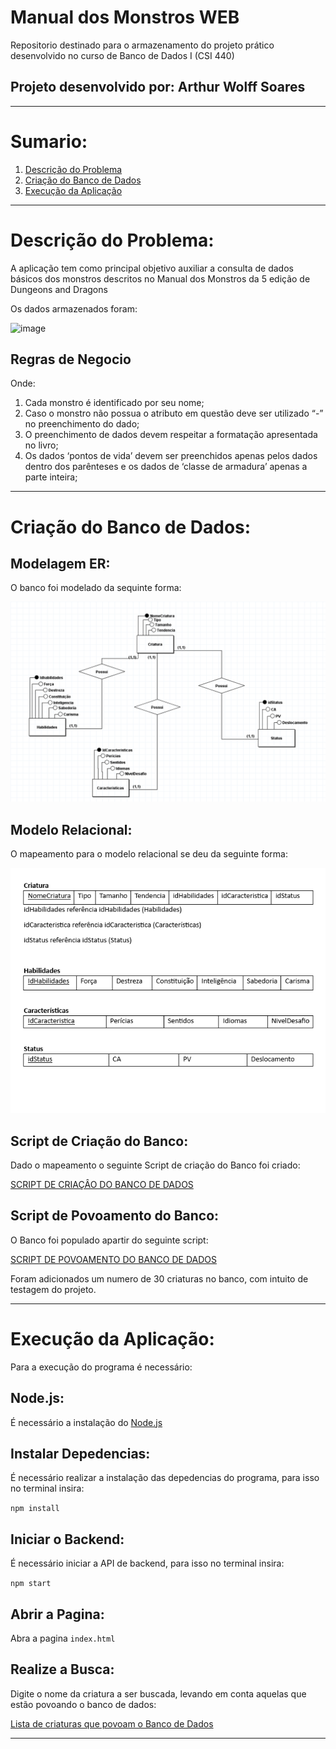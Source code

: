 # Manual dos Monstros WEB
Repositorio destinado para o armazenamento do projeto prático desenvolvido no curso de Banco de Dados I (CSI 440)
## Projeto desenvolvido por: Arthur Wolff Soares

---

# Sumario:

1. [Descrição do Problema](https://github.com/arthur-wolff/Banco-de-Dados-I/tree/main#descri%C3%A7%C3%A3o-do-problema)
2. [Criação do Banco de Dados](https://github.com/arthur-wolff/Banco-de-Dados-I/tree/main#cria%C3%A7%C3%A3o-do-banco-de-dados)
3. [Execução da Aplicação](https://github.com/arthur-wolff/Banco-de-Dados-I/tree/main#execu%C3%A7%C3%A3o-da-aplica%C3%A7%C3%A3o)


---

# Descrição do Problema:

A aplicação tem como principal objetivo auxiliar a consulta de dados básicos dos monstros descritos no Manual dos Monstros da 5 edição de Dungeons and Dragons

Os dados armazenados foram:

![image](https://github.com/arthur-wolff/Banco-de-Dados-I/assets/106398646/bc22ccf2-0d7d-4ac6-90e5-1139fd11855b)

## Regras de Negocio
Onde: 
  1. Cada monstro é identificado por seu nome;
  2. Caso o monstro não possua o atributo em questão deve ser utilizado “-” no preenchimento do dado; 
  3. O preenchimento de dados devem respeitar a formatação apresentada no livro;
  4. Os dados ‘pontos de vida’ devem ser preenchidos apenas pelos dados dentro dos parênteses e os  dados de ‘classe de armadura’ apenas a parte inteira;


---

# Criação do Banco de Dados:
## Modelagem ER:
O banco foi modelado da sequinte forma:

![alt text](db/Modelagens_BD_Trab_Pratico/BD_Manula_de_Monstros_ER.png "MODELAGEM ER")

## Modelo Relacional:
O mapeamento para o modelo relacional se deu da seguinte forma:

![alt text](db/Modelagens_BD_Trab_Pratico/Mapeamento_Relacional.png "MODELO RELACIONAL")

## Script de Criação do Banco:
Dado o mapeamento o seguinte Script de criação do Banco foi criado:

[SCRIPT DE CRIAÇÂO DO BANCO DE DADOS](db/Modelagens_BD_Trab_Pratico/Scripts_DB/Script_criação_do_banco.sql)

## Script de Povoamento do Banco:
O Banco foi populado apartir do seguinte script:

[SCRIPT DE POVOAMENTO DO BANCO DE DADOS](db/Modelagens_BD_Trab_Pratico/Scripts_DB/Script_Povoar_Banco.sql)

Foram adicionados um numero de 30 criaturas no banco, com intuito de testagem do projeto.

---

# Execução da Aplicação:
Para a execução do programa é necessário:

## Node.js:
É necessário a instalação do [Node.js](https://nodejs.org/en)

## Instalar Depedencias:
É necessário realizar a instalação das depedencias do programa, para isso no terminal insira:

```npm install```


## Iniciar o Backend:
É necessário iniciar a API de backend, para isso no terminal insira:

```npm start```

## Abrir a Pagina:
Abra a pagina ```index.html```

## Realize a Busca:
Digite o nome da criatura a ser buscada, levando em conta aquelas que estão povoando o banco de dados: 

[Lista de criaturas que povoam o Banco de Dados](https://github.com/arthur-wolff/Banco-de-Dados-I/blob/4ac8a1480aff1780889aafd84eb5b972c06bc8c7/Criaturas%20no%20Banco%20de%20dados.txt)

---






